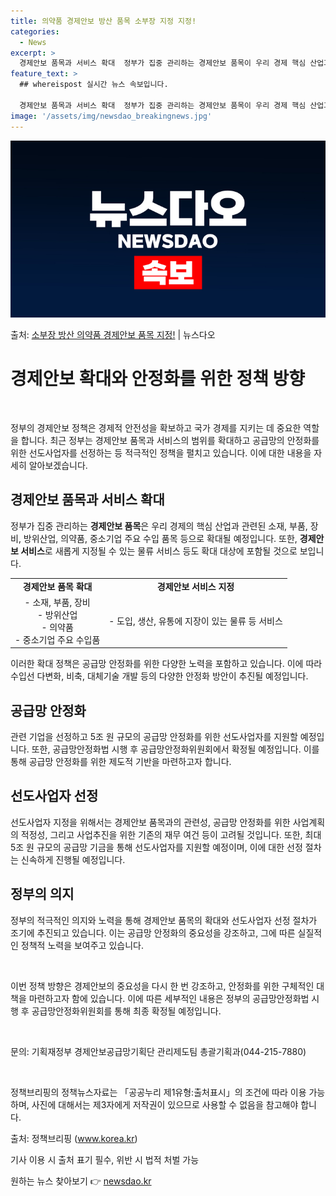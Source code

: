 ```yaml
---
title: 의약품 경제안보 방산 품목 소부장 지정 지정!
categories:
  - News
excerpt: >
  경제안보 품목과 서비스 확대  정부가 집중 관리하는 경제안보 품목이 우리 경제 핵심 산업과 연관된 소재·부품…
feature_text: >
  ## whereispost 실시간 뉴스 속보입니다.

  경제안보 품목과 서비스 확대  정부가 집중 관리하는 경제안보 품목이 우리 경제 핵심 산업과 연관된 소재·부품…
image: '/assets/img/newsdao_breakingnews.jpg'
---
```


![뉴스다오 속보](/assets/img/newsdao_breakingnews.jpg)

<p>출처: <a href="https://newsdao.kr/4126" rel="dofollow">소부장 방산 의약품 경제안보 품목 지정!</a> | 뉴스다오</p>

<h1 data-ke-size="size26">경제안보 확대와 안정화를 위한 정책 방향</h1>
<p data-ke-size="size16">&nbsp;</p>
정부의 경제안보 정책은 경제적 안전성을 확보하고 국가 경제를 지키는 데 중요한 역할을 합니다. 최근 정부는 경제안보 품목과 서비스의 범위를 확대하고 공급망의 안정화를 위한 선도사업자를 선정하는 등 적극적인 정책을 펼치고 있습니다. 이에 대한 내용을 자세히 알아보겠습니다.
<h2 data-ke-size="size26">경제안보 품목과 서비스 확대</h2>
<p data-ke-size="size16">정부가 집중 관리하는 <b>경제안보 품목</b>은 우리 경제의 핵심 산업과 관련된 소재, 부품, 장비, 방위산업, 의약품, 중소기업 주요 수입 품목 등으로 확대될 예정입니다. 또한, <b>경제안보 서비스</b>로 새롭게 지정될 수 있는 물류 서비스 등도 확대 대상에 포함될 것으로 보입니다.</p>
<table>
	<tr>
		<td style="text-align: center; height: 17px;"><b>경제안보 품목 확대</b></td>
		<td style="text-align: center; height: 17px;"><b>경제안보 서비스 지정</b></td>
	</tr>
	<tr>
		<td style="text-align: center; height: 17px;">- 소재, 부품, 장비<br>- 방위산업<br>- 의약품<br>- 중소기업 주요 수입품</td>
		<td style="text-align: center; height: 17px;">- 도입, 생산, 유통에 지장이 있는 물류 등 서비스</td>
	</tr>
</table>
<p data-ke-size="size16">이러한 확대 정책은 공급망 안정화를 위한 다양한 노력을 포함하고 있습니다. 이에 따라 수입선 다변화, 비축, 대체기술 개발 등의 다양한 안정화 방안이 추진될 예정입니다.</p>
<h2 data-ke-size="size26">공급망 안정화</h2>
<p data-ke-size="size16">관련 기업을 선정하고 5조 원 규모의 공급망 안정화를 위한 선도사업자를 지원할 예정입니다. 또한, 공급망안정화법 시행 후 공급망안정화위원회에서 확정될 예정입니다. 이를 통해 공급망 안정화를 위한 제도적 기반을 마련하고자 합니다.</p>
<h2 data-ke-size="size26">선도사업자 선정</h2>
<p data-ke-size="size16">선도사업자 지정을 위해서는 경제안보 품목과의 관련성, 공급망 안정화를 위한 사업계획의 적정성, 그리고 사업추진을 위한 기존의 재무 여건 등이 고려될 것입니다. 또한, 최대 5조 원 규모의 공급망 기금을 통해 선도사업자를 지원할 예정이며, 이에 대한 선정 절차는 신속하게 진행될 예정입니다.</p>
<h2 data-ke-size="size26">정부의 의지</h2>
<p data-ke-size="size16">정부의 적극적인 의지와 노력을 통해 경제안보 품목의 확대와 선도사업자 선정 절차가 조기에 추진되고 있습니다. 이는 공급망 안정화의 중요성을 강조하고, 그에 따른 실질적인 정책적 노력을 보여주고 있습니다.</p>
<p data-ke-size="size16">&nbsp;</p>
<p data-ke-size="size16">이번 정책 방향은 경제안보의 중요성을 다시 한 번 강조하고, 안정화를 위한 구체적인 대책을 마련하고자 함에 있습니다. 이에 따른 세부적인 내용은 정부의 공급망안정화법 시행 후 공급망안정화위원회를 통해 최종 확정될 예정입니다.</p>
<p data-ke-size="size16">&nbsp;</p>
<p data-ke-size="size16">문의: 기획재정부 경제안보공급망기획단 관리제도팀 총괄기획과(044-215-7880)</p>
<p data-ke-size="size16">&nbsp;</p>
<p data-ke-size="size16">정책브리핑의 정책뉴스자료는 「공공누리 제1유형:출처표시」의 조건에 따라 이용 가능하며, 사진에 대해서는 제3자에게 저작권이 있으므로 사용할 수 없음을 참고해야 합니다.</p>
<p data-ke-size="size16">출처: 정책브리핑 (<a href="https://www.korea.kr">www.korea.kr</a>)</p>
<p data-ke-size="size16">기사 이용 시 출처 표기 필수, 위반 시 법적 처벌 가능</p> 

원하는 뉴스 찾아보기 👉 <a href="https://newsdao.kr" rel="dofollow">newsdao.kr</a>


